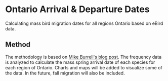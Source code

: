 # Ontario Arrival & Departure Dates
Calculating mass bird migration dates for all regions Ontario based on eBird data.

## Method
The methodology is based on [Mike Burrell's blog post](http://mikeburrell.blogspot.com/2012/04/guide-to-spring-arrival-dates-in.html).
The frequency data is analyzed to calculate the mass spring arrival date of each species for each region of Ontario. 
Charts and maps will be added to visualize some of the data.
In the future, fall migration will also be included.
